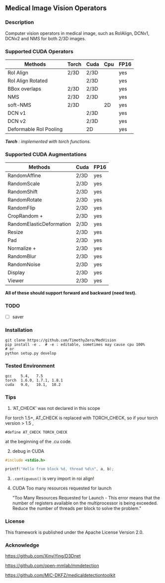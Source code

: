 ## Medical Image Vision Operators

### Description

Computer vision operators in medical image, such as RoIAlign, DCNv1, DCNv2 and NMS for both 2/3D images.

### Supported CUDA Operators

Methods                | Torch | Cuda |  Cpu | FP16
---|---|---|---|---
RoI Align              | 2/3D  | 2/3D |      |  yes
RoI Align Rotated      |       | 2/3D |      |  yes
BBox overlaps          | 2/3D  | 2/3D |      |  yes
NMS                    | 2/3D  | 2/3D |      |  yes
soft-NMS               | 2/3D  |      | 2D   |  yes
DCN v1                 |       | 2/3D |      |  yes 
DCN v2                 |       | 2/3D |      |  yes
Deformable RoI Pooling |       | 2D   |      |  yes


***Torch** : implemented with torch functions.*


### Supported CUDA Augmentations
Methods             | Cuda  | FP16
---|---|---
RandomAffine        | 2/3D  | yes
RandomScale         | 2/3D  | yes
RandomShift         | 2/3D  | yes
RandomRotate        | 2/3D  | yes
RandomFlip          | 2/3D  | yes
CropRandom +        | 2/3D  | yes
RandomElasticDeformation   | 2/3D  | yes
Resize              | 2/3D  | yes
Pad                 | 2/3D  | yes
Normalize +         | 2/3D  | yes
RandomBlur          | 2/3D  | yes
RandomNoise         | 2/3D  | yes
Display             | 2/3D  | yes
Viewer              | 2/3D  | yes

**All of these should support forward and backward (need test).**


### TODO

- [ ] saver


### Installation

```shell
git clone https://github.com/TimothyZero/MedVision
pip install -e .  # -e : editable, sometimes may cause cpu 100% 
# or
python setup.py develop
```


### Tested Environment

```
gcc    5.4,   7.5
torch  1.6.0, 1.7.1, 1.8.1
cuda   9.0,   10.1,  10.2
```

### Tips

1. ‘AT_CHECK’ was not declared in this scope

For torch 1.5+, AT_CHECK is replaced with TORCH_CHECK, so if your torch version > 1.5 ,
```cuda
#define AT_CHECK TORCH_CHECK
```
at the beginning of the .cu code.

2. debug in CUDA
```c
#include <stdio.h>

printf("Hello from block %d, thread %d\n", a, b);
```

3. `.contiguous()` is very import in roi align!

4. CUDA Too many resources requested for launch
   
    "Too Many Resources Requested for Launch - This error means that the number of registers available on the multiprocessor is being exceeded. Reduce the number of threads per block to solve the problem."

### License

This framework is published under the Apache License Version 2.0.

### Acknowledge

https://github.com/XinyiYing/D3Dnet

https://github.com/open-mmlab/mmdetection

https://github.com/MIC-DKFZ/medicaldetectiontoolkit

